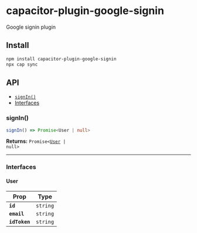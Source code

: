 # capacitor-plugin-google-signin

Google signin plugin

## Install

```bash
npm install capacitor-plugin-google-signin
npx cap sync
```

## API

<docgen-index>

* [`signIn()`](#signin)
* [Interfaces](#interfaces)

</docgen-index>

<docgen-api>
<!--Update the source file JSDoc comments and rerun docgen to update the docs below-->

### signIn()

```typescript
signIn() => Promise<User | null>
```

**Returns:** <code>Promise&lt;<a href="#user">User</a> | null&gt;</code>

--------------------


### Interfaces


#### User

| Prop          | Type                |
| ------------- | ------------------- |
| **`id`**      | <code>string</code> |
| **`email`**   | <code>string</code> |
| **`idToken`** | <code>string</code> |

</docgen-api>
